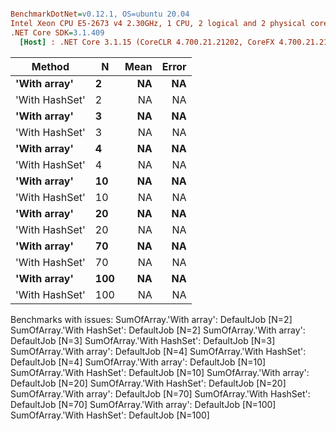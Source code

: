 ``` ini

BenchmarkDotNet=v0.12.1, OS=ubuntu 20.04
Intel Xeon CPU E5-2673 v4 2.30GHz, 1 CPU, 2 logical and 2 physical cores
.NET Core SDK=3.1.409
  [Host] : .NET Core 3.1.15 (CoreCLR 4.700.21.21202, CoreFX 4.700.21.21402), X64 RyuJIT


```
|         Method |   N | Mean | Error |
|--------------- |---- |-----:|------:|
|   **&#39;With array&#39;** |   **2** |   **NA** |    **NA** |
| &#39;With HashSet&#39; |   2 |   NA |    NA |
|   **&#39;With array&#39;** |   **3** |   **NA** |    **NA** |
| &#39;With HashSet&#39; |   3 |   NA |    NA |
|   **&#39;With array&#39;** |   **4** |   **NA** |    **NA** |
| &#39;With HashSet&#39; |   4 |   NA |    NA |
|   **&#39;With array&#39;** |  **10** |   **NA** |    **NA** |
| &#39;With HashSet&#39; |  10 |   NA |    NA |
|   **&#39;With array&#39;** |  **20** |   **NA** |    **NA** |
| &#39;With HashSet&#39; |  20 |   NA |    NA |
|   **&#39;With array&#39;** |  **70** |   **NA** |    **NA** |
| &#39;With HashSet&#39; |  70 |   NA |    NA |
|   **&#39;With array&#39;** | **100** |   **NA** |    **NA** |
| &#39;With HashSet&#39; | 100 |   NA |    NA |

Benchmarks with issues:
  SumOfArray.'With array': DefaultJob [N=2]
  SumOfArray.'With HashSet': DefaultJob [N=2]
  SumOfArray.'With array': DefaultJob [N=3]
  SumOfArray.'With HashSet': DefaultJob [N=3]
  SumOfArray.'With array': DefaultJob [N=4]
  SumOfArray.'With HashSet': DefaultJob [N=4]
  SumOfArray.'With array': DefaultJob [N=10]
  SumOfArray.'With HashSet': DefaultJob [N=10]
  SumOfArray.'With array': DefaultJob [N=20]
  SumOfArray.'With HashSet': DefaultJob [N=20]
  SumOfArray.'With array': DefaultJob [N=70]
  SumOfArray.'With HashSet': DefaultJob [N=70]
  SumOfArray.'With array': DefaultJob [N=100]
  SumOfArray.'With HashSet': DefaultJob [N=100]
